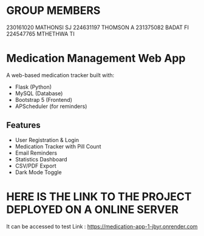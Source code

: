 # GROUP MEMBERS
230161020 MATHONSI SJ
224631197 THOMSON  A
231375082 BADAT    FI
224547765 MTHETHWA TI




# Medication Management Web App

A web-based medication tracker built with:
- Flask (Python)
- MySQL (Database)
- Bootstrap 5 (Frontend)
- APScheduler (for reminders)

## Features
- User Registration & Login
- Medication Tracker with Pill Count
- Email Reminders
- Statistics Dashboard
- CSV/PDF Export
- Dark Mode Toggle

# HERE IS THE LINK TO THE PROJECT DEPLOYED ON A ONLINE SERVER 
It can be accessed to test 
Link : https://medication-app-1-jbyr.onrender.com
